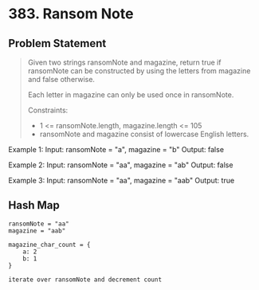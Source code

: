 # 383. Ransom Note

## Problem Statement

> Given two strings ransomNote and magazine, return true if ransomNote can be constructed by using the letters from magazine and false otherwise.
>
> Each letter in magazine can only be used once in ransomNote.
>
> Constraints:
>
> - 1 <= ransomNote.length, magazine.length <= 105
> - ransomNote and magazine consist of lowercase English letters.

Example 1:
Input: ransomNote = "a", magazine = "b"
Output: false

Example 2:
Input: ransomNote = "aa", magazine = "ab"
Output: false

Example 3:
Input: ransomNote = "aa", magazine = "aab"
Output: true

## Hash Map

```
ransomNote = "aa"
magazine = "aab"

magazine_char_count = {
    a: 2
    b: 1
}

iterate over ransomNote and decrement count
```
